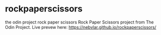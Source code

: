 # rockpaperscissors
the odin project rock paper scissors
Rock Paper Scissors project from The Odin Project.
Live prevew here: https://nebvlar.github.io/rockpaperscissors/
